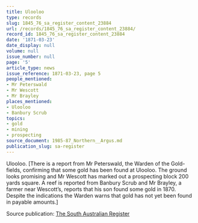 ```yaml
---
title: Ulooloo
type: records
slug: 1845_76_sa_register_content_23884
url: /records/1845_76_sa_register_content_23884/
record_id: 1845_76_sa_register_content_23884
date: '1871-03-23'
date_display: null
volume: null
issue_number: null
page: '5'
article_type: news
issue_reference: 1871-03-23, page 5
people_mentioned:
- Mr Peterswald
- Mr Wescott
- Mr Brayley
places_mentioned:
- Ulooloo
- Banbury Scrub
topics:
- gold
- mining
- prospecting
source_document: 1985-87_Northern__Argus.md
publication_slug: sa-register
---
```


Ulooloo.  [There is a report from Mr Peterswald, the Warden of the Gold-fields, confirming that some gold has been found at Ulooloo.  The ground looks promising and Mr Wescott has marked out a prospecting block 200 yards square.  A reef is reported from Banbury Scrub and Mr Brayley, a farmer near Wescott’s, reports that his son found some gold in 1870.  Despite the indications the Warden warns that gold has not yet been found in payable amounts.]

Source publication: [The South Australian Register](/publications/sa-register/)
